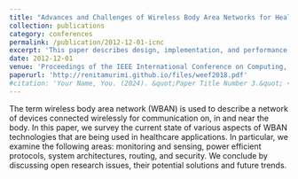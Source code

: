 ```yaml
---
title: "Advances and Challenges of Wireless Body Area Networks for Healthcare Applications"
collection: publications
category: conferences
permalink: /publication/2012-12-01-icnc
excerpt: 'This paper describes design, implementation, and performance challenges of wireless body area networks for healthcare applications.'
date: 2012-12-01
venue: 'Proceedings of the IEEE International Conference on Computing, Networking and Communications (ICNC) - Authors: Craig A Chin, Garth V Crosby, Tirthankar Ghosh, Renita Murimi'
paperurl: 'http://renitamurimi.github.io/files/weef2018.pdf'
#citation: 'Your Name, You. (2024). &quot;Paper Title Number 3.&quot; <i>GitHub Journal of Bugs</i>. 1(3).'
---
```


The term wireless body area network (WBAN) is used to describe a network of devices connected wirelessly for communication on, in and near the body. In this paper, we survey the current state of various aspects of WBAN technologies that are being used in healthcare applications. In particular, we examine the following areas: monitoring and sensing, power efficient protocols, system architectures, routing, and security. We conclude by discussing open research issues, their potential solutions and future trends.
